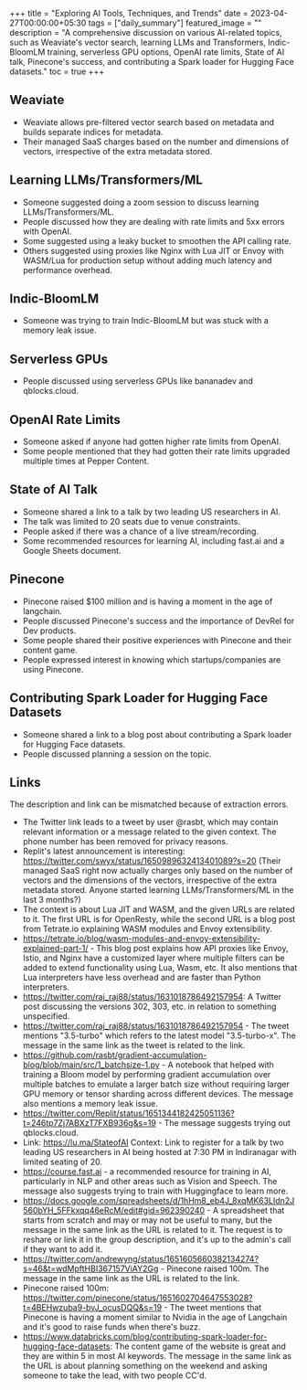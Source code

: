+++
title =  "Exploring AI Tools, Techniques, and Trends"
date = 2023-04-27T00:00:00+05:30
tags = ["daily_summary"]
featured_image = ""
description = "A comprehensive discussion on various AI-related topics, such as Weaviate's vector search, learning LLMs and Transformers, Indic-BloomLM training, serverless GPU options, OpenAI rate limits, State of AI talk, Pinecone's success, and contributing a Spark loader for Hugging Face datasets."
toc = true
+++

## Weaviate
- Weaviate allows pre-filtered vector search based on metadata and builds separate indices for metadata.
- Their managed SaaS charges based on the number and dimensions of vectors, irrespective of the extra metadata stored.

## Learning LLMs/Transformers/ML
- Someone suggested doing a zoom session to discuss learning LLMs/Transformers/ML.
- People discussed how they are dealing with rate limits and 5xx errors with OpenAI.
- Some suggested using a leaky bucket to smoothen the API calling rate.
- Others suggested using proxies like Nginx with Lua JIT or Envoy with WASM/Lua for production setup without adding much latency and performance overhead.

## Indic-BloomLM
- Someone was trying to train Indic-BloomLM but was stuck with a memory leak issue.

## Serverless GPUs
- People discussed using serverless GPUs like bananadev and qblocks.cloud.

## OpenAI Rate Limits
- Someone asked if anyone had gotten higher rate limits from OpenAI.
- Some people mentioned that they had gotten their rate limits upgraded multiple times at Pepper Content.

## State of AI Talk
- Someone shared a link to a talk by two leading US researchers in AI.
- The talk was limited to 20 seats due to venue constraints.
- People asked if there was a chance of a live stream/recording.
- Some recommended resources for learning AI, including fast.ai and a Google Sheets document.

## Pinecone
- Pinecone raised $100 million and is having a moment in the age of langchain.
- People discussed Pinecone's success and the importance of DevRel for Dev products.
- Some people shared their positive experiences with Pinecone and their content game.
- People expressed interest in knowing which startups/companies are using Pinecone.

## Contributing Spark Loader for Hugging Face Datasets
- Someone shared a link to a blog post about contributing a Spark loader for Hugging Face datasets.
- People discussed planning a session on the topic.

## Links
The description and link can be mismatched because of extraction errors.

- The Twitter link leads to a tweet by user @rasbt, which may contain relevant information or a message related to the given context. The phone number has been removed for privacy reasons.
- Replit's latest announcement is interesting: https://twitter.com/swyx/status/1650989632413401089?s=20 (Their managed SaaS right now actually charges only based on the number of vectors and the dimensions of the vectors, irrespective of the extra metadata stored. Anyone started learning LLMs/Transformers/ML in the last 3 months?)
- The context is about Lua JIT and WASM, and the given URLs are related to it. The first URL is for OpenResty, while the second URL is a blog post from Tetrate.io explaining WASM modules and Envoy extensibility.
- https://tetrate.io/blog/wasm-modules-and-envoy-extensibility-explained-part-1/ - This blog post explains how API proxies like Envoy, Istio, and Nginx have a customized layer where multiple filters can be added to extend functionality using Lua, Wasm, etc. It also mentions that Lua interpreters have less overhead and are faster than Python interpreters.
- https://twitter.com/raj_raj88/status/1631018786492157954: A Twitter post discussing the versions 302, 303, etc. in relation to something unspecified.
- https://twitter.com/raj_raj88/status/1631018786492157954 - The tweet mentions "3.5-turbo" which refers to the latest model "3.5-turbo-x". The message in the same link as the tweet is related to the link.
- https://github.com/rasbt/gradient-accumulation-blog/blob/main/src/1_batchsize-1.py - A notebook that helped with training a Bloom model by performing gradient accumulation over multiple batches to emulate a larger batch size without requiring larger GPU memory or tensor sharding across different devices. The message also mentions a memory leak issue.
- https://twitter.com/Replit/status/1651344182425051136?t=246tp7Zj7ABXzT7FXB936g&s=19 - The message suggests trying out qblocks.cloud.
- Link: https://lu.ma/StateofAI 
  Context: Link to register for a talk by two leading US researchers in AI being hosted at 7:30 PM in Indiranagar with limited seating of 20.
- https://course.fast.ai - a recommended resource for training in AI, particularly in NLP and other areas such as Vision and Speech. The message also suggests trying to train with Huggingface to learn more.
- https://docs.google.com/spreadsheets/d/1hHm8_eb4J_8xqMK63LIdn2J560bYH_5FFkxqq46eRcM/edit#gid=962390240 - A spreadsheet that starts from scratch and may or may not be useful to many, but the message in the same link as the URL is related to it. The request is to reshare or link it in the group description, and it's up to the admin's call if they want to add it.
- https://twitter.com/andrewyng/status/1651605660382134274?s=46&t=wdMpftHBI367157ViAY2Gg - Pinecone raised 100m. The message in the same link as the URL is related to the link.
- Pinecone raised 100m: https://twitter.com/pinecone/status/1651602704647553028?t=4BEHwzuba9-bvJ_ocusDQQ&s=19 - The tweet mentions that Pinecone is having a moment similar to Nvidia in the age of Langchain and it's good to raise funds when there's buzz.
- https://www.databricks.com/blog/contributing-spark-loader-for-hugging-face-datasets: The content game of the website is great and they are within 5 in most AI keywords. The message in the same link as the URL is about planning something on the weekend and asking someone to take the lead, with two people CC'd.